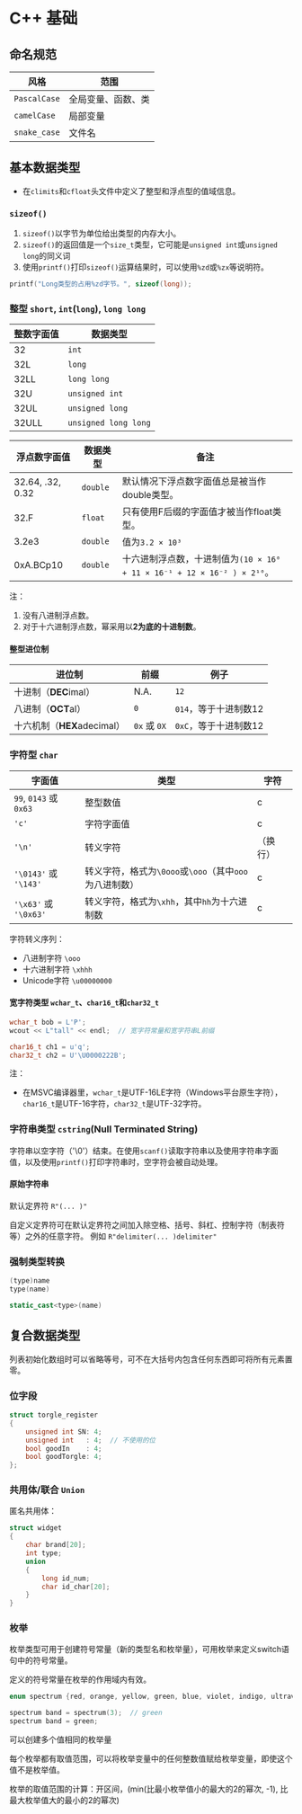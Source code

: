 # C++ 基础

## 命名规范

| 风格         | 范围               |
| ------------ | ------------------ |
| `PascalCase` | 全局变量、函数、类 |
| `camelCase`  | 局部变量           |
| `snake_case` | 文件名 |

## 基本数据类型

- 在`climits`和`cfloat`头文件中定义了整型和浮点型的值域信息。

### `sizeof()`

1. `sizeof()`以字节为单位给出类型的内存大小。
2. `sizeof()`的返回值是一个`size_t`类型，它可能是`unsigned int`或`unsigned long`的同义词
3. 使用`printf()`打印`sizeof()`运算结果时，可以使用`%zd`或`%zx`等说明符。

```cpp
printf("Long类型的占用%zd字节。", sizeof(long));
```

### 整型 `short`, `int`(`long`), `long long`

| 整数字面值 | 数据类型             |
| ---------- | -------------------- |
| 32         | `int`                |
| 32L        | `long`               |
| 32LL       | `long long`          |
| 32U        | `unsigned int`       |
| 32UL       | `unsigned long`      |
| 32ULL      | `unsigned long long` |

| 浮点数字面值     | 数据类型 | 备注                                                         |
| ---------------- | -------- | ------------------------------------------------------------ |
| 32.64, .32, 0.32 | `double` | 默认情况下浮点数字面值总是被当作double类型。                 |
| 32.F             | `float`  | 只有使用F后缀的字面值才被当作float类型。                     |
| 3.2e3            | `double` | 值为`3.2 × 10³`                                              |
| 0xA.BCp10        | `double` | 十六进制浮点数，十进制值为`(10 × 16⁰ + 11 × 16⁻¹ + 12 × 16⁻² ) × 2¹⁰`。 |

注：

1. 没有八进制浮点数。
2. 对于十六进制浮点数，幂采用以**2为底的十进制数**。

#### 整型进位制

| 进位制                      | 前缀     | 例子                |
| --------------------------- | -------- | ------------------- |
| 十进制（**DEC**imal）       | N.A.     | `12`                  |
| 八进制（**OCT**al）         | `0`        | `014`，等于十进制数12 |
| 十六机制（**HEX**adecimal） | `0x` 或 `0X` | `0xC`，等于十进制数12 |

### 字符型 `char`

| 字面值                   | 类型                                         | 字符 |
| ---------------------- | ------------------------------------------------------ | --------------------------------------- |
| `99`, `0143` 或 `0x63` | 整型数值                                               | c                                       |
| `'c'`                  | 字符字面值                                             | c                                       |
| `'\n'`                 | 转义字符                                               | （换行）                                |
| `'\0143'` 或 `'\143'`  | 转义字符，格式为`\0ooo`或`\ooo`（其中`ooo`为八进制数） | c                                       |
| `'\x63'` 或 `'\0x63'`  | 转义字符，格式为`\xhh`，其中`hh`为十六进制数           | c                                       |

字符转义序列：

- 八进制字符 `\ooo`
- 十六进制字符 `\xhhh`
- Unicode字符 `\u00000000`

#### 宽字符类型 `wchar_t`、`char16_t`和`char32_t`

```cpp
wchar_t bob = L'P';
wcout << L"tall" << endl;  // 宽字符常量和宽字符串L前缀

char16_t ch1 = u'q';
char32_t ch2 = U'\U0000222B';
```

注：

- 在MSVC编译器里，`wchar_t`是UTF-16LE字符（Windows平台原生字符），`char16_t`是UTF-16字符，`char32_t`是UTF-32字符。

### 字符串类型 `cstring`(Null Terminated String)

字符串以空字符（'\0'）结束。在使用`scanf()`读取字符串以及使用字符串字面值，以及使用`printf()`打印字符串时，空字符会被自动处理。

#### 原始字符串

默认定界符 `R"(... )"`

自定义定界符可在默认定界符之间加入除空格、括号、斜杠、控制字符（制表符等）之外的任意字符。
例如 `R"delimiter(... )delimiter"`

### 强制类型转换

```cpp
(type)name
type(name)

static_cast<type>(name)
```

## 复合数据类型

列表初始化数组时可以省略等号，可不在大括号内包含任何东西即可将所有元素置零。

### 位字段

```cpp
struct torgle_register
{
    unsigned int SN: 4;
    unsigned int   : 4;  // 不使用的位
    bool goodIn    : 4;
    bool goodTorgle: 4;
};
```

### 共用体/联合 `Union`

匿名共用体：

```cpp
struct widget
{
    char brand[20];
    int type;
    union
    {
        long id_num;
        char id_char[20];
    }
}
```

### 枚举

枚举类型可用于创建符号常量（新的类型名和枚举量），可用枚举来定义switch语句中的符号常量。

定义的符号常量在枚举的作用域内有效。

```cpp
enum spectrum {red, orange, yellow, green, blue, violet, indigo, ultraviolet};

spectrum band = spectrum(3);  // green
spectrum band = green;
```

可以创建多个值相同的枚举量

每个枚举都有取值范围，可以将枚举变量中的任何整数值赋给枚举变量，即使这个值不是枚举值。

枚举的取值范围的计算：开区间，(min(比最小枚举值小的最大的2的幂次, -1), 比最大枚举值大的最小的2的幂次)
